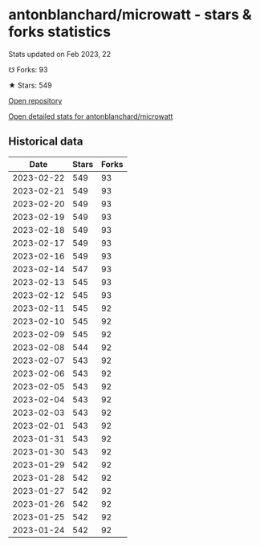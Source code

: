 # antonblanchard/microwatt - stars & forks statistics

Stats updated on Feb 2023, 22

☋ Forks: 93

★ Stars: 549

[Open repository](https://github.com/antonblanchard/microwatt)

[Open detailed stats for antonblanchard/microwatt](https://reviewgithub.com/rep/antonblanchard/microwatt)

## Historical data
| Date | Stars | Forks |
|------|-------|-------|
| 2023-02-22 | 549 | 93 | 
| 2023-02-21 | 549 | 93 | 
| 2023-02-20 | 549 | 93 | 
| 2023-02-19 | 549 | 93 | 
| 2023-02-18 | 549 | 93 | 
| 2023-02-17 | 549 | 93 | 
| 2023-02-16 | 549 | 93 | 
| 2023-02-14 | 547 | 93 | 
| 2023-02-13 | 545 | 93 | 
| 2023-02-12 | 545 | 93 | 
| 2023-02-11 | 545 | 92 | 
| 2023-02-10 | 545 | 92 | 
| 2023-02-09 | 545 | 92 | 
| 2023-02-08 | 544 | 92 | 
| 2023-02-07 | 543 | 92 | 
| 2023-02-06 | 543 | 92 | 
| 2023-02-05 | 543 | 92 | 
| 2023-02-04 | 543 | 92 | 
| 2023-02-03 | 543 | 92 | 
| 2023-02-01 | 543 | 92 | 
| 2023-01-31 | 543 | 92 | 
| 2023-01-30 | 543 | 92 | 
| 2023-01-29 | 542 | 92 | 
| 2023-01-28 | 542 | 92 | 
| 2023-01-27 | 542 | 92 | 
| 2023-01-26 | 542 | 92 | 
| 2023-01-25 | 542 | 92 | 
| 2023-01-24 | 542 | 92 | 

